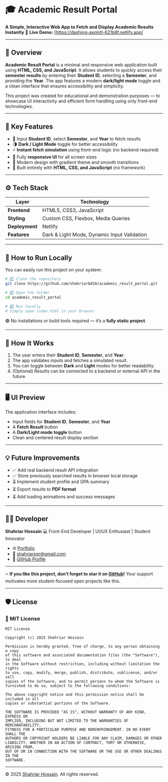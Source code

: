 # 🎓 Academic Result Portal

**A Simple, Interactive Web App to Fetch and Display Academic Results Instantly**
📍 **Live Demo:** [https://dashing-axolotl-621b8f.netlify.app/

---

## 🧠 Overview

**Academic Result Portal** is a minimal and responsive web application built using **HTML, CSS, and JavaScript**.
It allows students to quickly access their **semester results** by entering their **Student ID**, selecting a **Semester**, and providing the **Year**.
The app features a modern **dark/light mode** toggle and a clean interface that ensures accessibility and simplicity.

This project was created for educational and demonstration purposes — to showcase UI interactivity and efficient form handling using only front-end technologies.

---

## 🎯 Key Features

* 🧾 Input **Student ID**, select **Semester**, and **Year** to fetch results
* 🌗 **Dark / Light Mode** toggle for better accessibility
* ⚡ **Instant fetch simulation** using front-end logic (no backend required)
* 📱 Fully **responsive UI** for all screen sizes
* 🎨 Modern design with gradient theme and smooth transitions
* 🧩 Built entirely with **HTML, CSS, and JavaScript** (no framework)

---

## ⚙️ Tech Stack

| Layer          | Technology                                  |
| -------------- | ------------------------------------------- |
| **Frontend**   | HTML5, CSS3, JavaScript                     |
| **Styling**    | Custom CSS, Flexbox, Media Queries          |
| **Deployment** | Netlify                                     |
| **Features**   | Dark & Light Mode, Dynamic Input Validation |

---

## 🚀 How to Run Locally

You can easily run this project on your system:

```bash
# 1️⃣ Clone the repository
git clone https://github.com/shahriarbd10/academic_result_portal.git

# 2️⃣ Open the folder
cd academic_result_portal

# 3️⃣ Run locally
# Simply open index.html in your browser
```

🟢 No installations or build tools required — it’s a **fully static project**.

---

## 🧠 How It Works

1. The user enters their **Student ID**, **Semester**, and **Year**.
2. The app validates inputs and fetches a simulated result.
3. You can toggle between **Dark** and **Light** modes for better readability.
4. (Optional) Results can be connected to a backend or external API in the future.

---

## 🖥️ UI Preview

The application interface includes:

* Input fields for **Student ID**, **Semester**, and **Year**
* A **Fetch Result** button
* A **Dark/Light mode toggle** button
* Clean and centered result display section

---

## 💡 Future Improvements

* ✅ Add real backend result API integration
* ✅ Store previously searched results in browser local storage
* ⏳ Implement student profile and GPA summary
* ⏳ Export results to **PDF format**
* ⏳ Add loading animations and success messages

---

## 👨‍💻 Developer

**Shahriar Hossain**
💻 Front-End Developer | UI/UX Enthusiast | Student Innovator

* 🌐 [Portfolio](https://shahriarbd10.github.io)
* 📧 [shahriarsgr@gmail.com](mailto:shahriarsgr@gmail.com)
* 🧱 [GitHub Profile](https://github.com/shahriarbd10)

---

⭐ **If you like this project, don’t forget to star it on [GitHub](https://github.com/shahriarbd10/academic_result_portal)!**
Your support motivates more student-focused open projects like this.

---

## 🛡️ License

### 📄 MIT License

```
MIT License

Copyright (c) 2025 Shahriar Hossain

Permission is hereby granted, free of charge, to any person obtaining a copy
of this software and associated documentation files (the "Software"), to deal
in the Software without restriction, including without limitation the rights
to use, copy, modify, merge, publish, distribute, sublicense, and/or sell
copies of the Software, and to permit persons to whom the Software is
furnished to do so, subject to the following conditions:

The above copyright notice and this permission notice shall be included in all
copies or substantial portions of the Software.

THE SOFTWARE IS PROVIDED "AS IS", WITHOUT WARRANTY OF ANY KIND, EXPRESS OR
IMPLIED, INCLUDING BUT NOT LIMITED TO THE WARRANTIES OF MERCHANTABILITY,
FITNESS FOR A PARTICULAR PURPOSE AND NONINFRINGEMENT. IN NO EVENT SHALL THE
AUTHORS OR COPYRIGHT HOLDERS BE LIABLE FOR ANY CLAIM, DAMAGES OR OTHER
LIABILITY, WHETHER IN AN ACTION OF CONTRACT, TORT OR OTHERWISE, ARISING FROM,
OUT OF OR IN CONNECTION WITH THE SOFTWARE OR THE USE OR OTHER DEALINGS IN THE
SOFTWARE.
```

---

© 2025 [Shahriar Hossain](https://github.com/shahriarbd10). All rights reserved.

